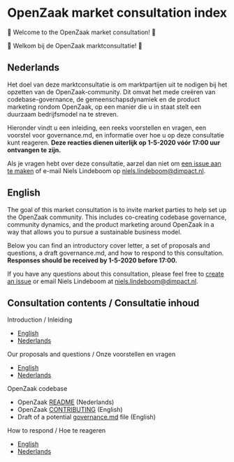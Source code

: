 # OpenZaak market consultation index

:tada: Welcome to the OpenZaak market consultation! :tada:

:tada: Welkom bij de OpenZaak marktconsultatie! :tada:

## Nederlands

Het doel van deze marktconsultatie is om marktpartijen uit te nodigen bij het opzetten van de OpenZaak-community. Dit omvat het mede creëren van codebase-governance, de gemeenschapsdynamiek en de product marketing rondom OpenZaak, op een manier die u in staat stelt een duurzaam bedrijfsmodel na te streven.

Hieronder vindt u een inleiding, een reeks voorstellen en vragen, een voorstel voor governance.md, en informatie over hoe u op deze consultatie kunt reageren. **Deze reacties dienen uiterlijk op 1-5-2020 vóór 17:00 uur ontvangen te zijn.**

Als je vragen hebt over deze consultatie, aarzel dan niet om [een issue aan te maken](https://github.com/open-zaak/open-zaak-market-consultation/issues) of e-mail Niels Lindeboom op <niels.lindeboom@dimpact.nl>.

## English

The goal of this market consultation is to invite market parties to help set up the OpenZaak community. This includes co-creating codebase governance, community dynamics, and the product marketing around OpenZaak in a way that allows you to pursue a sustainable business model.

Below you can find an introductory cover letter, a set of proposals and questions, a draft governance.md, and how to respond to this consultation. **Responses should be received by 1-5-2020 before 17:00.**

If you have any questions about this consultation, please feel free to [create an issue](https://github.com/open-zaak/open-zaak-market-consultation/issues) or email Niels Lindeboom at <niels.lindeboom@dimpact.nl>.

## Consultation contents / Consultatie inhoud

Introduction / Inleiding

* [English](introduction-en.md)
* [Nederlands](introduction-nl.md)

Our proposals and questions / Onze voorstellen en vragen

* [English](questions-en.md)
* [Nederlands](questions-nl.md)

OpenZaak codebase

* OpenZaak [README](https://github.com/open-zaak/open-zaak/blob/master/README.rst) (Nederlands)
* OpenZaak [CONTRIBUTING](https://github.com/open-zaak/open-zaak/blob/master/CONTRIBUTING.md) (English)
* Draft of a potential [governance.md]() file (English)

How to respond / Hoe te reageren

* [English](how-to-respond-en.md)
* [Nederlands](how-to-respond-nl.md)
